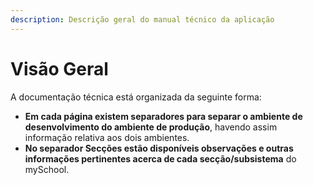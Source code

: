 ```yaml
---
description: Descrição geral do manual técnico da aplicação
---
```


# Visão Geral

A documentação técnica está organizada da seguinte forma:

* **Em cada página existem separadores para separar o ambiente de desenvolvimento do ambiente de produção**, havendo assim informação relativa aos dois ambientes.
* **No separador Secções estão disponíveis observações e outras informações pertinentes acerca de cada secção/subsistema** do mySchool.


